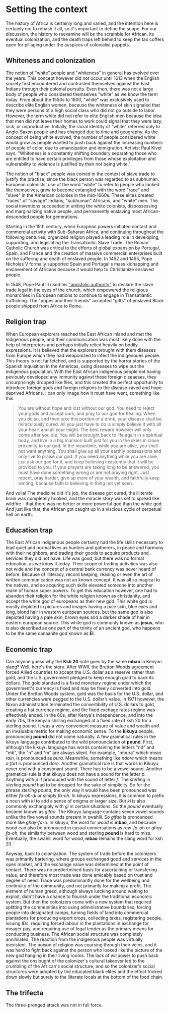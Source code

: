 # Setting the context

The history of Africa is certainly long and varied, and the intention here is certainly not to rehash it all, so it's important to define the scope. For our discussion, the history to reexamine will be the scramble for African, its eventual colonization, and the death traps left behind to keep the tax coffers open for pillaging under the auspices of colonialist puppets.

## Whiteness and colonization

The notion of "white" people and "whiteness" in general has evolved over the years. This concept however did not occur until 1613 when the English society first encountered and contrasted themselves against the East Indians through their colonial pursuits. Even then, there was not a large body of people who considered themselves "white" as we know the term today. From about the 1550s to 1600, "white" was exclusively used to describe elite English women, because the whiteness of skin signaled that they were persons of a high social class who did not go outside to labor. However, the term white did not refer to elite English men because the idea that men did not leave their homes to work could signal that they were lazy, sick, or unproductive. Initially, the racial identity of "white" referred only to Anglo-Saxon people and has changed due to time and geography. As the concept of being white evolved, the number of people considered white would grow as people wanted to push back against the increasing numbers of people of color, due to emancipation and immigration. Activist Paul Kivel says, "Whiteness is a constantly shifting boundary separating those who are entitled to have certain privileges from those whose exploitation and vulnerability to violence is justified by their not being white."

The notion of "black" people was coined in the context of slave trade to justify the practise, since the black person was regarded to as subhuman. European colonists' use of the word "white" to refer to people who looked like themselves, grew to become entangled with the word "race" and "slave" in the American colonies in the mid-1660s. These elites created "races" of "savage" Indians, "subhuman" Africans, and "white" men. The social inventions succeeded in uniting the white colonists, dispossessing and marginalizing native people, and permanently enslaving most African-descended people for generations.

Starting in the 15th century, when European powers initiated contact and commercial activity with Sub-Saharan Africa, and continuing throughout the following centuries, organized religion played a leading role in developing, supporting, and legislating the Transatlantic Slave Trade. The Roman Catholic Church was critical to the efforts of global expansion by Portugal, Spain, and France and the creation of massive commercial enterprises built on the suffering and death of enslaved people. In 1452 and 1455, Pope Nicholas V formally supported Spain and Portugal's mass kidnapping and enslavement of Africans because it would help to Christianize enslaved people.

In 1548, Pope Paul III used his ["apostolic authority"](https://ldhi.library.cofc.edu/exhibits/show/african_laborers_for_a_new_emp/pope_nicolas_v_and_the_portugu) to declare the slave trade legal in the eyes of the church, which empowered the religious monarchies in European nations to continue to engage in Transatlantic trafficking. The "popes and their friends" accepted "gifts" of enslaved Black people shipped from Africa to Rome. 

## Religion trap

When European explorers reached the East African inland and met the indigenous people, and their communication was most likely done with the help of interpretors and perhaps initially relied heavily on bodily expressions. It is believed that the explorers brought with them diseases from Europe which they had weaponized to infect the indigenoues people. This theory is not far fetched, and is supported by the horror stories of the Spanish inquisition in the Americas, using diseases to wipe out the indigenous population. With the East African indigenous people not having peviously developed any immunity against these foreign diseaeses, they unsurprisingly dropped like flies, and this created the perfect opportunity to introduce foreign gods and foreign religions to the disease-raved and hope-deprived Africans. I can only image how it must have went, something like this:

> You are without hope and lost without our god. You need to reject your gods and accept ours, and pray to our god for healing. When you do so, and then take this portion of a drink, your disease shall be miraculously cured. All you just have to do is simply believe it with all your heart and all your might. The best reward however will only come after you die. You will be brought back to life again in a spiritual body, and live in a big mansion built just for you in the skies in close proximity to our god. In the meantime, while you are alive, you shall not want anything. You shall give up all your earthly possessions and only live to praise our god. If you need anything while you are alive, just ask our god for it, and keep believing insistently that it will be provided to you. If your prayers are taking long to be answered, you must have done something wrong or are not praying right. Just repent, pray harder, give up more of your wealth, and faithfully keep waiting, because faith is believing in thing not yet seen.

And voila! The medicine did it's job, the disease got cured, the illiterate brain was completely hooked, and the miracle story was set to spread like wildfire - that there was no better or more powerful god than the white god. And just like that, the African got caught up in a viscious cycle of perpetual hell on earth.

## Education trap

The East African indigenous people certainly had the life skills necessary to lead quiet and normal lives as hunters and gatherers, in peace and harmony with their neighbors, and trading their goods to acquire products and services they did not have. Life was good, but there was no formal education, as we know it today. Their scope of trading activities was also not wide and the concept of a central bank currency was never heard of before. Because of illiteracy, record keeping, reading or even the art of written communication was not an known concept. It was all so magical to the natives, and so acquring such skills elevated someone into another realm of human super powers. To get this education however, one had to abandon their religion for the white religion known as christianity, and accept the white god of europeans as their new god. This white god is mostly depicted in pictures and images having a pale skin, blue eyes and long, blond hair in western european sources, but the same god is also depicted having a pale skin, brown eyes and a darker shade of hair in eastern european source. This white god is commonly known as __jesus__, who is also described as one part of the trinity of an ancient god, who happens to be the same canaanite god known as __El__.

## Economic trap

Can anyone guess why the __Ksh 20__ note goes by the same __mbao__ in Kenyan slang? Well, here's the story. After WWII, the [Bretton Woods agreement](https://www.investopedia.com/terms/b/brettonwoodsagreement.asp) forced Allied countries to accept the U.S. dollar as a reserve rather than gold, and the U.S. government pledged to keep enough gold to back its dollars. The gold standard is a fixed monetary regime under which the government's currency is fixed and may be freely converted into gold. Under the Bretton Woods system, gold was the basis for the U.S. dollar, and other currencies were pegged to the U.S. dollar’s value. In 1971 however, the Nixon administration terminated the convertibility of U.S. dollars to gold, creating a fiat currency regime, and the fixed exchage rates regime was effectively ended. In the 60s, after Kenya's independence, and into the early 70s, the kenyan shilling exchanged at a fixed rate of ksh 20 for a sterling pound. It was a very convenient measure of value and wealth and an invaluable metric for making economic sense. To the __kikuyu__ people, pronouncing __pound__ did not come naturally. A few gramatical rules in the kikuyu language contributed to the wild pronounciation of __pound__. First, although the kikuyu language has words containing the letters "nd" and "mb", the "n" and "m" are always silent. For example, "mbura" which mean *rain*, is pronounced as *bura*. Meanwhile, something like *ndore* which means *a fart* is pronounced *dore*. Another gramatical rule is that words in Kikuyu never end with a consonant sound. There has to be a vowel sound. Another gramatical rule is that kikuyu does not have a sound for the letter *p*. Anything with *p* if pronouced with the sound of letter *f*. The *sterling* in *sterling pound* had to be dropped for the sake of simplicity. So for the phrase *sterling pound*, the only way it would have been pronounced was either *fa-oh-di* or simply *fa-oh*. In kikuyu expressions, it is common to prefix a noun with *ki* to add a sense of enigma or larger size. But *ki* is also commonly exchangibly with *gi* in certain situations. So the *pound* eventually became known as *gifao*. The Kikuyu language contains seven vowel sounds unlike the five vowel sounds present in swahili. So *gifao* is pronounced more like *ghay-fa-o*. In kikuyu, the word for *wood* is __mbao__, and because wood can also be pronouced in casual conversations as *row-fa-oh* or *ghay-fa-oh*, the similarity between wood and sterling __pound__ is hard to miss. Eventually, the swahili word for wood, __mbao__ remains the slang word for ksh 20.

Anyway, back to colonization. The system of trade before the colonizers was primarily bartering, where groups exchanged good and services in the open market, and the exchange value was determined at the point of contact. There was no predertmined basis for ascertaining or transfering value, and therefore most trade was done amicably based on trust and degree of need. Trade was predominantly done for the wellbeing and continuity of the community, and not primarily for making a profit. The element of human greed, although always lurcking around waiting to exploit, didn't have a chance to flourish under the traditional economic system. But then the colonizers come with a new system that required splitting the communities into using administrative boundaries, forcing people into designated camps, turning fields of land into commercial plantations for producing export crops, collecting taxes, registering people, issuing IDs, requiring forced labour in the plantations in exchange for meager pay, and requiring use of legal tender as the primary means for conducting business. The African social structure was completely annihilated. The reaction from the indigenous people was virtually inexistent. The poison of religion was coursing through their veins, and it was hard to fight back against the person who looked like the picture of the new god hanging in their living rooms. The lack of willpower to push back against the onslought of the colonizer's cultural takeover led to the crumbling of the African's social structure, and so the colonizer's social structures were adopted by the educated black elites and the effect tricked down slowly but surely to the liiterate locals at the bottom of the food chain.

## The trifecta

The three-pronged attack was not in full force.